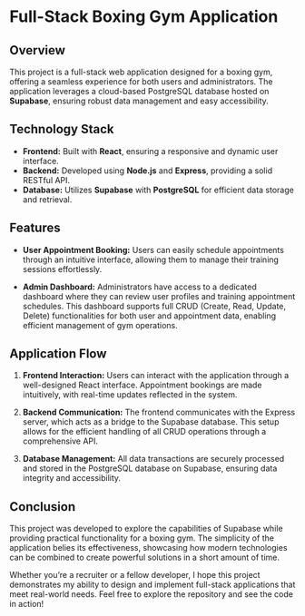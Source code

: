 # Full-Stack Boxing Gym Application

## Overview

This project is a full-stack web application designed for a boxing gym, offering a seamless experience for both users and administrators. The application leverages a cloud-based PostgreSQL database hosted on **Supabase**, ensuring robust data management and easy accessibility.

## Technology Stack

- **Frontend:** Built with **React**, ensuring a responsive and dynamic user interface.
- **Backend:** Developed using **Node.js** and **Express**, providing a solid RESTful API.
- **Database:** Utilizes **Supabase** with **PostgreSQL** for efficient data storage and retrieval.

## Features

- **User Appointment Booking:** Users can easily schedule appointments through an intuitive interface, allowing them to manage their training sessions effortlessly.
  
- **Admin Dashboard:** Administrators have access to a dedicated dashboard where they can review user profiles and training appointment schedules. This dashboard supports full CRUD (Create, Read, Update, Delete) functionalities for both user and appointment data, enabling efficient management of gym operations.

## Application Flow

1. **Frontend Interaction:** Users can interact with the application through a well-designed React interface. Appointment bookings are made intuitively, with real-time updates reflected in the system.
  
2. **Backend Communication:** The frontend communicates with the Express server, which acts as a bridge to the Supabase database. This setup allows for the efficient handling of all CRUD operations through a comprehensive API.

3. **Database Management:** All data transactions are securely processed and stored in the PostgreSQL database on Supabase, ensuring data integrity and accessibility.

## Conclusion

This project was developed to explore the capabilities of Supabase while providing practical functionality for a boxing gym. The simplicity of the application belies its effectiveness, showcasing how modern technologies can be combined to create powerful solutions in a short amount of time.

Whether you’re a recruiter or a fellow developer, I hope this project demonstrates my ability to design and implement full-stack applications that meet real-world needs. Feel free to explore the repository and see the code in action!
